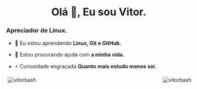<h1 align="center">Olá 👋, Eu sou Vitor.</h1>
<h3 >Apreciador de Linux.</h3>

- 🌱 Eu estou aprendendo **Linux, Git e GitHub.**

- 🤝 Estou procurando ajuda com **a minha vida.**

- ⚡ Curiosidade engraçada **Quanto mais estudo menos sei.**

</p>


<p>&nbsp;<img " src="https://github-readme-stats.vercel.app/api?username=vitorbash&show_icons=true&locale=en" alt="vitorbash" /> <img align="right" src="https://github-readme-streak-stats.herokuapp.com/?user=vitorbash&" alt="vitorbash" /> </p>